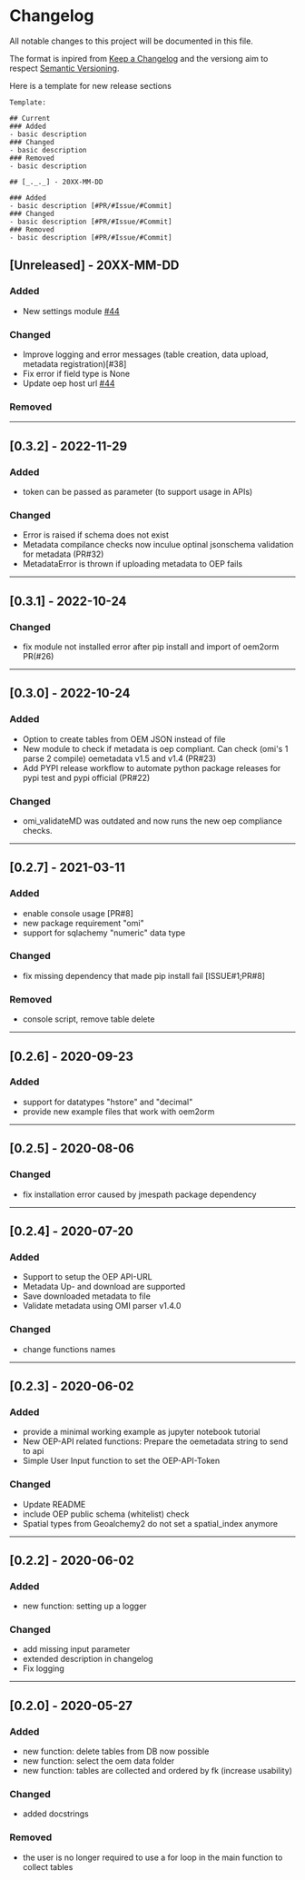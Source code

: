 # Changelog
All notable changes to this project will be documented in this file.

The format is inpired from [Keep a Changelog](http://keepachangelog.com/en/1.0.0/)
and the versiong aim to respect [Semantic Versioning](http://semver.org/spec/v2.0.0.html).

Here is a template for new release sections

```
Template:

## Current
### Added
- basic description
### Changed
- basic description
### Removed
- basic description

## [_._._] - 20XX-MM-DD

### Added
- basic description [#PR/#Issue/#Commit]
### Changed
- basic description [#PR/#Issue/#Commit]
### Removed
- basic description [#PR/#Issue/#Commit]
```
## [Unreleased] - 20XX-MM-DD

### Added
- New settings module [#44](https://github.com/OpenEnergyPlatform/oem2orm/pull/44)

### Changed
- Improve logging and error messages (table creation, data upload, metadata registration)[#38]
- Fix error if field type is None
- Update oep host url [#44](https://github.com/OpenEnergyPlatform/oem2orm/pull/44)

### Removed

______________________________________________________________________
## [0.3.2] - 2022-11-29

### Added
- token can be passed as parameter (to support usage in APIs)

### Changed
- Error is raised if schema does not exist
- Metadata compilance checks now inculue optinal jsonschema validation for metadata (PR#32)
- MetadataError is thrown if uploading metadata to OEP fails

______________________________________________________________________
## [0.3.1] - 2022-10-24

### Changed
- fix module not installed error after pip install and import of oem2orm PR(#26)

______________________________________________________________________
## [0.3.0] - 2022-10-24

### Added
- Option to create tables from OEM JSON instead of file
- New module to check if metadata is oep compliant. Can check (omi's 1 parse 2 compile) oemetadata v1.5 and v1.4 (PR#23)
- Add PYPI release workflow to automate python package releases for pypi test and pypi official (PR#22)

### Changed
- omi_validateMD was outdated and now runs the new oep compliance checks.  

______________________________________________________________________
## [0.2.7] - 2021-03-11

### Added
- enable console usage [PR#8]
- new package requirement "omi" 
- support for sqlachemy "numeric" data type 

### Changed
- fix missing dependency that made pip install fail [ISSUE#1;PR#8]

### Removed
- console script, remove table delete 

______________________________________________________________________
## [0.2.6] - 2020-09-23

### Added
- support for datatypes "hstore" and "decimal"
- provide new example files that work with oem2orm

______________________________________________________________________
## [0.2.5] - 2020-08-06

### Changed
- fix installation error caused by jmespath package dependency

______________________________________________________________________
## [0.2.4] - 2020-07-20

### Added
- Support to setup the OEP API-URL
- Metadata Up- and download are supported
- Save downloaded metadata to file
- Validate metadata using OMI parser v1.4.0

### Changed
- change functions names

______________________________________________________________________
## [0.2.3] - 2020-06-02

### Added
- provide a minimal working example as jupyter notebook tutorial
- New OEP-API related functions: Prepare the oemetadata string to send to api 
- Simple User Input function to set the OEP-API-Token

### Changed
- Update README
- include OEP public schema (whitelist) check
- Spatial types from Geoalchemy2 do not set a spatial_index anymore

______________________________________________________________________
## [0.2.2] - 2020-06-02

### Added
- new function: setting up a logger

### Changed
- add missing input parameter
- extended description in changelog
- Fix logging 

______________________________________________________________________
## [0.2.0] - 2020-05-27

### Added
- new function: delete tables from DB now possible
- new function: select the oem data folder 
- new function: tables are collected and ordered by fk (increase usability)

### Changed
- added docstrings

### Removed
- the user is no longer required to use a for loop in the main function to collect tables




